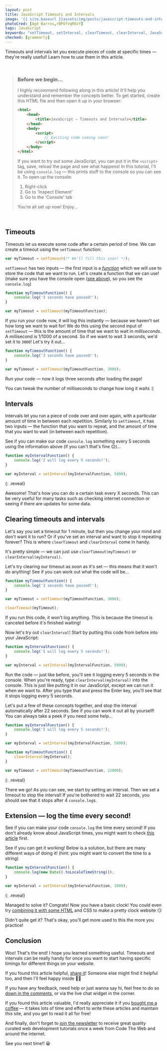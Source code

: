 ```yaml
---
layout: post
title: JavaScript Timeouts and Intervals
image: '{{ site.baseurl }}assets/img/posts/javascript-timeouts-and-intervals/cover.jpg'
photoCred: [Agê Barros,rBPOfVqROzY]
tags: JavaScript
keywords: "setTimeout, setInterval, clearTimeout, clearInterval, JavaScript timeout, JavaScript interval, setTimeout JavaScript, JavaScript sleep, JavaScript setInterval stop, JavaScript setTimeout loop, clearInterval javascript, timer, timers, clock, JavaScript clock, JavaScript, Learn JavaScript"
checked: [grammarly]
---
```


Timeouts and intervals let you execute pieces of code at specific times &mdash; they're really useful! Learn how to use them in this article.

<br>

> ### Before we begin...
> I highly recommend following along in this article! It'll help you understand and remember the concepts better. To get started, create this HTML file and then open it up in your browser:
> 
> ```HTML
> <html>
>     <head>
>         <title>JavaScript — Timeouts and Intervals</title>
>     </head>
>     <body>
>         <script>
>             // Exciting code coming soon!
>         </script>
>     </body>
> </html>
> ```
> <a id="console"></a>
> If you want to try out some JavaScript, you can put it in the `<script>` tag, save, reload the page and see what happens! In this tutorial, I'll be using `console.log` &mdash; this prints stuff to the console so you can see it. To open up the console:
> 1. Right-click
> 2. Go to 'Inspect Element'
> 3. Go to the 'Console' tab
> 
> You're all set up now! Enjoy...

<br>

## Timeouts
Timeouts let us execute some code after a certain period of time. We can create a timeout using the `setTimeout` function:
```JavaScript
var myTimeout = setTimeout(/* We'll fill this soon! */);
```
`setTimeout` has two inputs &mdash; the first input is a [*function*](functions) which we will use to store the code that we want to run. Let's create a function that we can use! (make sure you have the console open ([see above](#console)), so you see the `console.log`)
```JavaScript
function myTimeoutFunction() {
    console.log('3 seconds have passed!');
}

var myTimeout = setTimeout(myTimeoutFunction);
```
If you run your code now, it will log this instantly &mdash; because we haven't set how long we want to wait for! We do this using the second input of `setTimeout` &mdash; this is the amount of time that we want to wait in *milliseconds*. A millisecond is 1/1000 of a second. So if we want to wait 3 seconds, we'd set it to `3000`! Let's try it out&hellip;
```JavaScript
function myTimeoutFunction() {
    console.log('3 seconds have passed!');
}

var myTimeout = setTimeout(myTimeoutFunction, 3000);
```
Run your code &mdash; now it logs three seconds after loading the page!

You can tweak the number of milliseconds to change how long it waits :)

## Intervals
Intervals let you run a piece of code over and over again, with a particular amount of time in between each repetition. Similarly to `setTimeout`, it has two inputs &mdash; the function that you want to repeat, and the amount of time that you want to wait (in between each repetition).

See if you can make our code `console.log` something every 5 seconds using the information above (if you can't that's fine &#x1F609;)&hellip;
```JavaScript
function myIntervalFunction() {
    console.log('I will log every 5 seconds!');
}

var myInterval = setInterval(myIntervalFunction, 5000);
```
{: .reveal}

Awesome! That's how you can do a certain task every X seconds. This can be very useful for many tasks such as checking internet connection or seeing if there are updates for some data.

## Clearing timeouts and intervals
Let's say you set a timeout for 1 minute, but then you change your mind and don't want it to run? Or if you've set an interval and want to stop it repeating forever? This is where `clearTimeout` and `clearInterval` come in handy.

It's pretty simple &mdash; we can just use `clearTimeout(myTimeout)` or `clearInterval(myInterval)`.

Let's try clearing our timeout as soon as it's set &mdash; this means that it won't do anything! See if you can work out what the code will be&hellip;
```JavaScript
function myTimeoutFunction() {
    console.log('3 seconds have passed!');
}

var myTimeout = setTimeout(myTimeoutFunction, 3000);

clearTimeout(myTimeout);
```
If you run this code, it won't log anything. This is because the timeout is canceled before it's finished waiting!

Now let's try out `clearInterval`! Start by putting this code from before into your JavaScript:
```JavaScript
function myIntervalFunction() {
    console.log('I will log every 5 seconds!');
}

var myInterval = setInterval(myIntervalFunction, 5000);
```
Run the code &mdash; just like before, you'll see it logging every 5 seconds in the console. When you're ready, type `clearInterval(myInterval)` into the console. This is just like putting it in our JavaScript, except we can run it when we want to. After you type that and press the Enter key, you'll see that it stops logging every 5 seconds.

Let's put a few of these concepts together, and stop the interval automatically after 22 seconds. See if you can work it out all by yourself! You can always take a peek if you need some help&hellip;
```JavaScript
function myIntervalFunction() {
    console.log('I will log every 5 seconds!');
}

var myInterval = setInterval(myIntervalFunction, 5000);

function myTimeoutFunction() {
    clearInterval(myInterval);
}

var myTimeout = setTimeout(myTimeoutFunction, 22000);
```
{: .reveal}

There we go! As you can see, we start by setting an interval. Then we set a timeout to stop the interval! If you're bothered to wait 22 seconds, you should see that it stops after 4 `console.log`s.

## Extension &mdash; log the time every second!
See if you can make your code `console.log` the time every second! If you don't already know about JavaScript times, you might want to check [this article][dates-and-times] first.

See if you can get it working! Below is a solution, but there are many different ways of doing it! (hint: you might want to convert the time to a string)

```JavaScript
function myIntervalFunction() {
    console.log(new Date().toLocaleTimeString());
}

var myInterval = setInterval(myIntervalFunction, 1000);
```
{: .reveal}

Managed to solve it? Congrats! Now you have a basic clock! You could even try [combining it with some HTML][dom] and CSS to make a pretty clock website &#x1F60F;

Didn't quite get it? That's okay, you'll get more used to this the more you practice!

## Conclusion
Woo! That's the end! I hope you learned something useful. Timeouts and intervals can be really handy for once you want to start having specific timings for different things on your website.

If you found this article helpful, [share it][share]! Someone else might find it helpful too, and then I'll feel happy inside &#x1F917;&#x1F604;

If you have any feedback, need help or just wanna say hi, feel free to do so [down in the comments][comments], or via the live chat widget in the corner.

If you found this article valuable, I'd really appreciate it if you [bought me a coffee][coffee] &mdash; it takes lots of time and effort to write these articles and maintain this site, and you get to read it all for free!

And finally, don't forget to [join the newsletter][newsletter] to receive great quality curated web development tutorials once a week from Code The Web and around the internet.

See you next time!! &#x1F600;

[functions]: /javascript-functions/
[loops]: /for-and-while-loops-javascript/
[dates-and-times]: /javascript-dates-and-times/
[dom]: /javascript-dom/

[contact]: {{site.contact}}
[html]: /learn/html/
[css]: /learn/css/
[js]: /learn/js
[share]: {{site.share}}
[comments]: {{site.comments}}
[newsletter]: {{site.newsletter}}
[coffee]: {{site.donate}}
[patreon]: {{site.patreon}}
